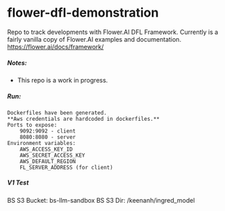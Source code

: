 # flower-dfl-demonstration
Repo to track developments with Flower.AI DFL Framework. Currently is a fairly vanilla copy of Flower.AI examples and documentation.
https://flower.ai/docs/framework/


##### Notes:

- This repo is a work in progress.

##### Run:

    Dockerfiles have been generated. 
    **Aws credentials are hardcoded in dockerfiles.**
    Ports to expose: 
        9092:9092 - client
        8080:8080 - server
    Environment variables:
        AWS_ACCESS_KEY_ID
        AWS_SECRET_ACCESS_KEY
        AWS_DEFAULT_REGION
        FL_SERVER_ADDRESS (for client)

##### V1 Test
BS S3 Bucket: bs-llm-sandbox
BS S3 Dir: /keenanh/ingred_model
